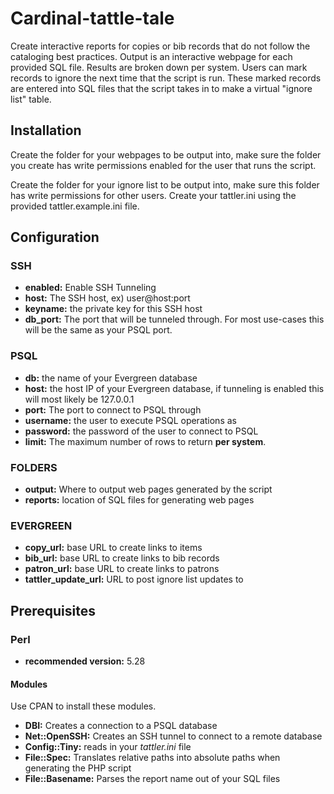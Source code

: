 # Cardinal-tattle-tale
Create interactive reports for copies or bib records that do not follow the cataloging best practices. Output is an interactive webpage for each provided SQL file. Results are broken down per system. Users can mark records to ignore the next time that the script is run. These marked records are entered into SQL files that the script takes in to make a virtual "ignore list" table.  

## Installation
Create the folder for your webpages to be output into, make sure the folder you create has write permissions enabled for the user that runs the script.  

Create the folder for your ignore list to be output into, make sure this folder has write permissions for other users.
Create your tattler.ini using the provided tattler.example.ini file. 

## Configuration

### SSH
* **enabled:** Enable SSH Tunneling 
* **host:** The SSH host, ex) user@host:port
* **keyname:** the private key for this SSH host
* **db_port:** The port that will be tunneled through. For most use-cases this will be the same as your PSQL port. 

### PSQL
* **db:** the name of your Evergreen database
* **host:** the host IP of your Evergreen database, if tunneling is enabled this will most likely be 127.0.0.1
* **port:** The port to connect to PSQL through
* **username:** the user to execute PSQL operations as
* **password:** the password of the user to connect to PSQL
* **limit:** The maximum number of rows to return **per system**.

### FOLDERS
* **output:** Where to output web pages generated by the script
* **reports:** location of SQL files for generating web pages

### EVERGREEN
* **copy_url:** base URL to create links to items
* **bib_url:** base URL to create links to bib records
* **patron_url:** base URL to create links to patrons
* **tattler_update_url:** URL to post ignore list updates to

## Prerequisites
### Perl 
* **recommended version:** 5.28
#### Modules
Use CPAN to install these modules.
* **DBI:** Creates a connection to a PSQL database
* **Net::OpenSSH:** Creates an SSH tunnel to connect to a remote database
* **Config::Tiny:** reads in your *tattler.ini* file 
* **File::Spec:** Translates relative paths into absolute paths when generating the PHP script
* **File::Basename:** Parses the report name out of your SQL files



